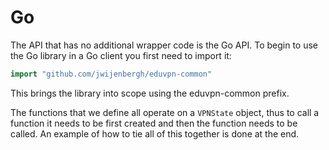 # Go
The API that has no additional wrapper code is the Go API. To begin to use the Go library in a Go client you first need to import it:

```go
import "github.com/jwijenbergh/eduvpn-common"
```

This brings the library into scope using the eduvpn-common prefix.

The functions that we define all operate on a `VPNState` object, thus to call a function it needs to be first created and then the function needs to be called. An example of how to tie all of this together is done at the end.
